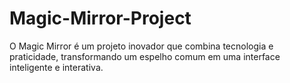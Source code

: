 # Magic-Mirror-Project
O Magic Mirror é um projeto inovador que combina tecnologia e praticidade, transformando um espelho comum em uma interface inteligente e interativa.
